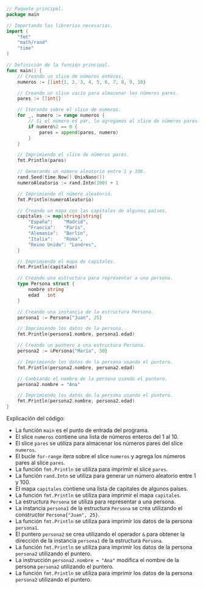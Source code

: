 ```go
// Paquete principal.
package main

// Importando las librerías necesarias.
import (
	"fmt"
	"math/rand"
	"time"
)

// Definición de la función principal.
func main() {
	// Creando un slice de números enteros.
	numeros := []int{1, 2, 3, 4, 5, 6, 7, 8, 9, 10}

	// Creando un slice vacío para almacenar los números pares.
	pares := []int{}

	// Iterando sobre el slice de números.
	for _, numero := range numeros {
		// Si el número es par, lo agregamos al slice de números pares.
		if numero%2 == 0 {
			pares = append(pares, numero)
		}
	}

	// Imprimiendo el slice de números pares.
	fmt.Println(pares)

	// Generando un número aleatorio entre 1 y 100.
	rand.Seed(time.Now().UnixNano())
	numeroAleatorio := rand.Intn(100) + 1

	// Imprimiendo el número aleatorio.
	fmt.Println(numeroAleatorio)

	// Creando un mapa con las capitales de algunos países.
	capitales := map[string]string{
		"España":    "Madrid",
		"Francia":   "París",
		"Alemania":  "Berlín",
		"Italia":    "Roma",
		"Reino Unido": "Londres",
	}

	// Imprimiendo el mapa de capitales.
	fmt.Println(capitales)

	// Creando una estructura para representar a una persona.
	type Persona struct {
		nombre string
		edad   int
	}

	// Creando una instancia de la estructura Persona.
	persona1 := Persona{"Juan", 25}

	// Imprimiendo los datos de la persona.
	fmt.Println(persona1.nombre, persona1.edad)

	// Creando un puntero a una estructura Persona.
	persona2 := &Persona{"María", 30}

	// Imprimiendo los datos de la persona usando el puntero.
	fmt.Println(persona2.nombre, persona2.edad)

	// Cambiando el nombre de la persona usando el puntero.
	persona2.nombre = "Ana"

	// Imprimiendo los datos de la persona usando el puntero.
	fmt.Println(persona2.nombre, persona2.edad)
}
```

Explicación del código:

* La función `main` es el punto de entrada del programa.
* El slice `numeros` contiene una lista de números enteros del 1 al 10.
* El slice `pares` se utiliza para almacenar los números pares del slice `numeros`.
* El bucle `for-range` itera sobre el slice `numeros` y agrega los números pares al slice `pares`.
* La función `fmt.Println` se utiliza para imprimir el slice `pares`.
* La función `rand.Intn` se utiliza para generar un número aleatorio entre 1 y 100.
* El mapa `capitales` contiene una lista de capitales de algunos países.
* La función `fmt.Println` se utiliza para imprimir el mapa `capitales`.
* La estructura `Persona` se utiliza para representar a una persona.
* La instancia `persona1` de la estructura `Persona` se crea utilizando el constructor `Persona{"Juan", 25}`.
* La función `fmt.Println` se utiliza para imprimir los datos de la persona `persona1`.
* El puntero `persona2` se crea utilizando el operador `&` para obtener la dirección de la instancia `persona1` de la estructura `Persona`.
* La función `fmt.Println` se utiliza para imprimir los datos de la persona `persona2` utilizando el puntero.
* La instrucción `persona2.nombre = "Ana"` modifica el nombre de la persona `persona2` utilizando el puntero.
* La función `fmt.Println` se utiliza para imprimir los datos de la persona `persona2` utilizando el puntero.
